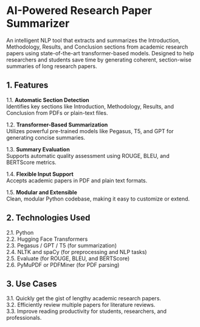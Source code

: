 # AI-Powered Research Paper Summarizer

An intelligent NLP tool that extracts and summarizes the Introduction, Methodology, Results, and Conclusion sections from academic research papers using state-of-the-art transformer-based models. Designed to help researchers and students save time by generating coherent, section-wise summaries of long research papers.

## 1. Features

1.1. **Automatic Section Detection**  
Identifies key sections like Introduction, Methodology, Results, and Conclusion from PDFs or plain-text files.

1.2. **Transformer-Based Summarization**  
Utilizes powerful pre-trained models like Pegasus, T5, and GPT for generating concise summaries.

1.3. **Summary Evaluation**  
Supports automatic quality assessment using ROUGE, BLEU, and BERTScore metrics.

1.4. **Flexible Input Support**  
Accepts academic papers in PDF and plain text formats.

1.5. **Modular and Extensible**  
Clean, modular Python codebase, making it easy to customize or extend.

## 2. Technologies Used

2.1. Python  
2.2. Hugging Face Transformers  
2.3. Pegasus / GPT / T5 (for summarization)  
2.4. NLTK and spaCy (for preprocessing and NLP tasks)  
2.5. Evaluate (for ROUGE, BLEU, and BERTScore)  
2.6. PyMuPDF or PDFMiner (for PDF parsing)

## 3. Use Cases

3.1. Quickly get the gist of lengthy academic research papers.  
3.2. Efficiently review multiple papers for literature reviews.  
3.3. Improve reading productivity for students, researchers, and professionals.
